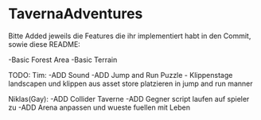 # TavernaAdventures

Bitte Added jeweils die Features die ihr implementiert habt in den Commit, sowie diese README:

-Basic Forest Area
-Basic Terrain

TODO:
Tim: 
-ADD Sound
-ADD Jump and Run Puzzle - Klippenstage landscapen und klippen aus asset store platzieren in jump and run manner



Niklas(Gay):
-ADD Collider Taverne
-ADD Gegner script laufen auf spieler zu
-ADD Arena anpassen und wueste fuellen mit Leben
